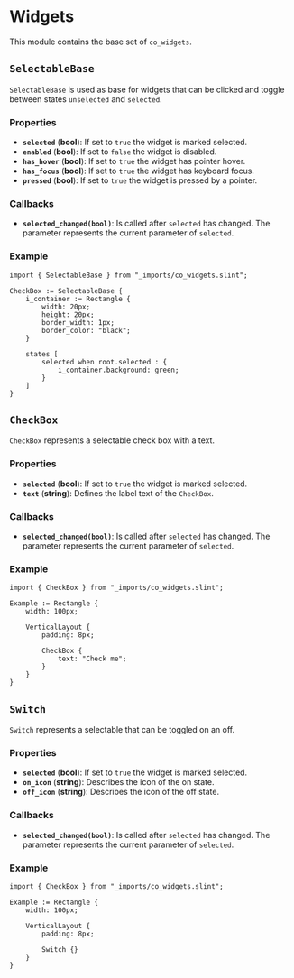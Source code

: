 # Widgets

This module contains the base set of `co_widgets`.

## `SelectableBase`

`SelectableBase` is used as base for widgets that can be clicked and toggle between states `unselected` and `selected`.

### Properties

* **`selected`** (**bool**): If set to `true` the widget is marked selected.
* **`enabled`** (**bool**): If set to `false` the widget is disabled.
* **`has_hover`** (**bool**): If set to `true` the widget has pointer hover.
* **`has_focus`** (**bool**): If set to `true` the widget has keyboard focus.
* **`pressed`** (**bool**): If set to `true` the widget is pressed by a pointer.

### Callbacks

* **`selected_changed(bool)`**: Is called after `selected` has changed. The parameter represents the current parameter of `selected`.

### Example

```slint
import { SelectableBase } from "_imports/co_widgets.slint";

CheckBox := SelectableBase {
    i_container := Rectangle {
        width: 20px;
        height: 20px;
        border_width: 1px;
        border_color: "black";
    }

    states [
        selected when root.selected : {
            i_container.background: green;
        }
    ]
}
```

## `CheckBox`

`CheckBox` represents a selectable check box with a text.

### Properties

* **`selected`** (**bool**): If set to `true` the widget is marked selected.
* **`text`** (**string**): Defines the label text of the `CheckBox`.

### Callbacks

* **`selected_changed(bool)`**: Is called after `selected` has changed. The parameter represents the current parameter of `selected`.

### Example

```slint
import { CheckBox } from "_imports/co_widgets.slint";

Example := Rectangle {
    width: 100px;

    VerticalLayout {
        padding: 8px;

        CheckBox {
            text: "Check me";
        }
    }
}
```

## `Switch`

`Switch` represents a selectable that can be toggled on an off.

### Properties

* **`selected`** (**bool**): If set to `true` the widget is marked selected.
* **`on_icon`** (**string**): Describes the icon of the on state.
* **`off_icon`** (**string**): Describes the icon of the off state.

### Callbacks

* **`selected_changed(bool)`**: Is called after `selected` has changed. The parameter represents the current parameter of `selected`.

### Example

```slint
import { CheckBox } from "_imports/co_widgets.slint";

Example := Rectangle {
    width: 100px;

    VerticalLayout {
        padding: 8px;

        Switch {}
    }
}
```